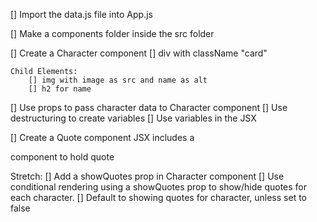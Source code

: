 [] Import the data.js file into App.js

[] Make a components folder inside the src folder

[] Create a Character component
[] div with className "card"

    Child Elements:
        [] img with image as src and name as alt
        [] h2 for name

[] Use props to pass character data to Character component
[] Use destructuring to create variables
[] Use variables in the JSX

[] Create a Quote component
JSX includes a <p> component to hold quote

Stretch:
[] Add a showQuotes prop in Character component
[] Use conditional rendering using a showQuotes prop to show/hide quotes for each character.
[] Default to showing quotes for character, unless set to false
